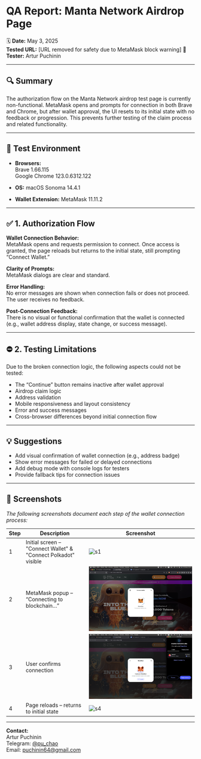 # QA Report: Manta Network Airdrop Page

🗓 **Date:** May 3, 2025    
**Tested URL:** [URL removed for safety due to MetaMask block warning]
👤 **Tester:** Artur Puchinin

---

## 🔍 Summary

The authorization flow on the Manta Network airdrop test page is currently non-functional. MetaMask opens and prompts for connection in both Brave and Chrome, but after wallet approval, the UI resets to its initial state with no feedback or progression. This prevents further testing of the claim process and related functionality.

---

## 🧪 Test Environment

- **Browsers:**  
  Brave 1.66.115  
  Google Chrome 123.0.6312.122

- **OS:** macOS Sonoma 14.4.1  
- **Wallet Extension:** MetaMask 11.11.2

---

## ✅ 1. Authorization Flow

**Wallet Connection Behavior:**  
MetaMask opens and requests permission to connect. Once access is granted, the page reloads but returns to the initial state, still prompting “Connect Wallet.”

**Clarity of Prompts:**  
MetaMask dialogs are clear and standard.

**Error Handling:**  
No error messages are shown when connection fails or does not proceed. The user receives no feedback.

**Post-Connection Feedback:**  
There is no visual or functional confirmation that the wallet is connected (e.g., wallet address display, state change, or success message).

---

## ⛔ 2. Testing Limitations

Due to the broken connection logic, the following aspects could not be tested:

- The “Continue” button remains inactive after wallet approval  
- Airdrop claim logic  
- Address validation  
- Mobile responsiveness and layout consistency  
- Error and success messages  
- Cross-browser differences beyond initial connection flow

---

## 💡 Suggestions

- Add visual confirmation of wallet connection (e.g., address badge)  
- Show error messages for failed or delayed connections  
- Add debug mode with console logs for testers  
- Provide fallback tips for connection issues

---

## 📸 Screenshots

_The following screenshots document each step of the wallet connection process:_

| Step | Description                          | Screenshot                                  |
|------|--------------------------------------|---------------------------------------------|
| 1    | Initial screen – "Connect Wallet" & "Connect Polkadot" visible | ![s1](screenshots/1.png) |
| 2    | MetaMask popup – “Connecting to blockchain…” | ![s2](screenshots/2.png) |
| 3    | User confirms connection             | ![s3](screenshots/3.png) |
| 4    | Page reloads – returns to initial state | ![s4](screenshots/4.png) |

---

**Contact:**  
Artur Puchinin  
Telegram: [@pu_chao](https://t.me/pu_chao)  
Email: puchinin64@gmail.com
